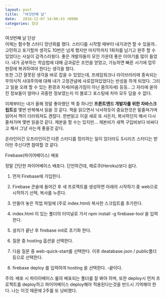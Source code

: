 ```yaml
---
layout: post
title:  "여섯번째 날"
date:   2016-12-07 14:00:43 +0900
categories: 일상
---
```



여섯번째 날
단상  
어제는 함수형 스터디 망년회를 했다. 스터디를 시작할 때부터 내가과연 할 수 있을까.. 고민하고 포기할까 생각도 10번은 넘게 했지만 마지막까지 1회차를 남기고 완주 할 수 있었다는 사실이 감격스러웠다. 좋은 개발자들이 모인 가운데 좋은 이야기를 많이 들었다. 내가 공부하는 학습법에 대해 금과같은 조언을 얻었고, 가능하면 빠른 시기에 업무 현장에 복귀하여야 한다는 생각을 했다.  
또한 그간 잘못된 생각을 바로 잡을 수 있었는데, 프레임워크나 라이브러리에 종속되는 무의식적 사대주의에 대해 내가 고정관념에 사로잡혀있었다는 반성을 하게 되었다. 그리고 일을 오래 할 수 있는 환경과 자세(마음가짐이 아닌 몸의자세) 등등.. 그 자리에 쏟아진 정보들이 얼마나 귀중한 정보였는지 이 블로그 포스팅에 차마 모두 담을 수 없다.  

이제부터는 내가 올해 정말 좋아했던 책 중 하나인 <b>프론트엔드 개발자를 위한 자바스크립트</b>를 몇번 반복해서 읽을 것 같다.  책을 읽으면서 낙서하듯이 중요한것은 밑줄쳐가며 읽어서 책이 더러워져도 괜찮다. 한번읽고 이걸 새로 또 사든지, 복사하던지 해서 다시 줄쳐가며 몇번 읽을것 같다. 제본을 할 수는 있지만... 제본비가 새책 구입비보다 비싸다고 해서 그냥 사는게 좋을것 같다.  

온라인이건 오프라인이건 다른 스터디를 정리하는 일이 있더라도 S시리즈 스터디는 받아만 주신다면 참여할 것 같다.  

Firebase(파이어베이스) 배포  

정말 간단한 파이어베이스 배포다. 단언하건데, 헤로쿠(Heroku)보다 쉽다.  

1. 먼저 Firebase에 가입한다.  

2. Firebase 콘솔에 들어간 후 새 프로젝트를 생성하면 아래의 시작하기 중 web으로 시작하기 선택, 복사를 누른다.

3. 만들어 놓은 작업 파일에 (주로 index.html) 복사한 스크립트를 추가한다.  

4. index.html 이 있는 폴더의 터미널로 가서 npm install -g firebase-tool 을 입력한다.

5. 설치가 끝난 후 firebase init로 초기화 한다.

6. 질문 중 hosting  옵션을 선택한다.

7. 다음 질문 중 web-quick-start를 선택한다. 이후 deatabase.json / public폴더 등으로 선택한다.

8. firebase deploy 를 입력하여 hosting 을 선택한다. -끝이다.

주의: 배포 시 파이이베이스 룰의 배포되는 폴더를 잘 봐야 하며, 또한 deploy시 먼저 프로젝트를 deploy하고 파이어베이스 deploy해야 적용된다는것을 반드시 기억해야 한다. 나는 이것 때문에 2주를 또 낭비했다.  
